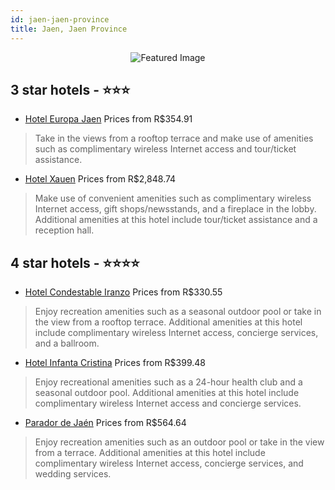 ```yaml
---
id: jaen-jaen-province
title: Jaen, Jaen Province
---
```


<center><img src="https://i.travelapi.com/hotels/14000000/13240000/13233600/13233569/7fa6e9c6_z.jpg" alt="Featured Image" /></center>


##  3 star hotels - ⭐️⭐️⭐️

-    [Hotel Europa Jaen](https://us.hurb.com/br/hotels/jaen/hotel-europa-jaen-JNP-JP028482?cmp=18055) Prices from R$354.91
   > Take in the views from a rooftop terrace and make use of amenities such as complimentary wireless Internet access and tour/ticket assistance.
-    [Hotel Xauen](https://us.hurb.com/br/hotels/jaen/hotel-xauen-JNP-JP324867?cmp=18055) Prices from R$2,848.74
   > Make use of convenient amenities such as complimentary wireless Internet access, gift shops/newsstands, and a fireplace in the lobby. Additional amenities at this hotel include tour/ticket assistance and a reception hall.

##  4 star hotels - ⭐️⭐️⭐️⭐️

-    [Hotel Condestable Iranzo](https://us.hurb.com/br/hotels/jaen/hotel-condestable-iranzo-JNP-JP656344?cmp=18055) Prices from R$330.55
   > Enjoy recreation amenities such as a seasonal outdoor pool or take in the view from a rooftop terrace. Additional amenities at this hotel include complimentary wireless Internet access, concierge services, and a ballroom.
-    [Hotel Infanta Cristina](https://us.hurb.com/br/hotels/jaen/hotel-infanta-cristina-JNP-JP114114?cmp=18055) Prices from R$399.48
   > Enjoy recreational amenities such as a 24-hour health club and a seasonal outdoor pool. Additional amenities at this hotel include complimentary wireless Internet access and concierge services.
-    [Parador de Jaén](https://us.hurb.com/br/hotels/jaen/parador-de-jaen-JNP-JP077003?cmp=18055) Prices from R$564.64
   > Enjoy recreation amenities such as an outdoor pool or take in the view from a terrace. Additional amenities at this hotel include complimentary wireless Internet access, concierge services, and wedding services.
